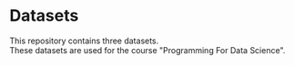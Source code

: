 # Datasets
<p>This repository contains three datasets.<br>
These datasets are used for the course "Programming For Data Science".</p>
